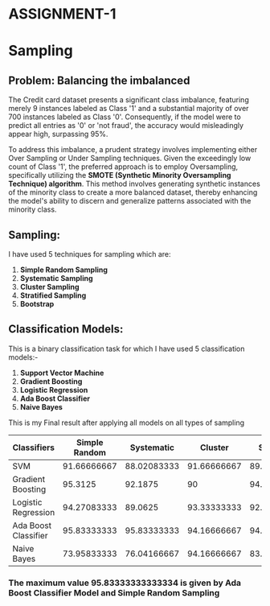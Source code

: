 # ASSIGNMENT-1
# Sampling
## Problem: Balancing the imbalanced
The Credit card dataset presents a significant class imbalance, featuring merely 9 instances labeled as Class '1' and a substantial majority of over 700 instances labeled as Class '0'. Consequently, if the model were to predict all entries as '0' or 'not fraud', the accuracy would misleadingly appear high, surpassing 95%.

To address this imbalance, a prudent strategy involves implementing either Over Sampling or Under Sampling techniques. Given the exceedingly low count of Class '1', the preferred approach is to employ Oversampling, specifically utilizing the **SMOTE (Synthetic Minority Oversampling Technique) algorithm**. This method involves generating synthetic instances of the minority class to create a more balanced dataset, thereby enhancing the model's ability to discern and generalize patterns associated with the minority class.

## Sampling:
I have used 5 techniques for sampling which are:
1. **Simple Random Sampling**
2. **Systematic Sampling**
3. **Cluster Sampling**
4. **Stratified Sampling**
5. **Bootstrap**

## Classification Models:
This is a binary classification task for which I have used 5 classification models:-
1. **Support Vector Machine**
2. **Gradient Boosting**
3. **Logistic Regression**
4. **Ada Boost Classifier**
5. **Naive Bayes**

This is my Final result after applying all models on all types of sampling

| Classifiers          | Simple Random | Systematic  | Cluster     | Stratified  | Bootstrap   |
|----------------------|---------------|-------------|-------------|-------------|-------------|
| SVM                  | 91.66666667   | 88.02083333 | 91.66666667 | 89.58333333 | 91.14583333 |
| Gradient Boosting    | 95.3125       | 92.1875     | 90          | 94.79166667 | 92.70833333 |
| Logistic Regression  | 94.27083333   | 89.0625     | 93.33333333 | 92.1875     | 91.66666667 |
| Ada Boost Classifier | 95.83333333   | 95.83333333 | 94.16666667 | 94.79166667 | 91.14583333 |
| Naive Bayes          | 73.95833333   | 76.04166667 | 94.16666667 | 83.33333333 | 84.89583333 |
### The maximum value 95.83333333333334 is given by Ada Boost Classifier Model and  Simple Random  Sampling








